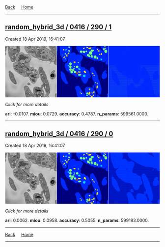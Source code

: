 
[Back](..)&nbsp;&nbsp;&nbsp;&nbsp;&nbsp;[Home](https://leapmanlab.github.io/snapshots)

---

<div class="summary"><a href="1"><h2>random_hybrid_3d / 0416 / 290 / 1</h2></a><p>Created 18 Apr 2019, 16:41:07
</p><a href="1"><img src="1/media/summary.png" align="center"></a><p>
<i>Click for more details</i>
</p></div>

**ari**: -0.0107. **miou**: 0.0729. **accuracy**: 0.4787. **n_params**: 599561.0000. 

---

<div class="summary"><a href="0"><h2>random_hybrid_3d / 0416 / 290 / 0</h2></a><p>Created 18 Apr 2019, 16:41:07
</p><a href="0"><img src="0/media/summary.png" align="center"></a><p>
<i>Click for more details</i>
</p></div>

**ari**: 0.0062. **miou**: 0.0958. **accuracy**: 0.5055. **n_params**: 599183.0000. 

---

[Back](..)&nbsp;&nbsp;&nbsp;&nbsp;&nbsp;[Home](https://leapmanlab.github.io/snapshots)

---